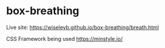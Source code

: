 # box-breathing

Live site: https://wiseleyb.github.io/box-breathing/breath.html

CSS Framework being used
https://minstyle.io/
